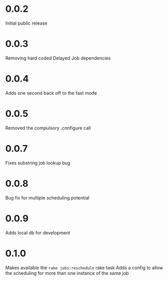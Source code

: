 # 0.0.2
Initial public release

# 0.0.3
Removing hard coded Delayed Job dependencies

# 0.0.4
Adds one second back off to the fast mode

# 0.0.5
Removed the compulsory .configure call

# 0.0.7
Fixes substring job lookup bug

# 0.0.8
Bug fix for multiple scheduling potential

# 0.0.9
Adds local db for development

# 0.1.0
Makes available the `rake jobs:reschedule` rake task
Adds a config to allow the scheduling for more than one instance of the same job
